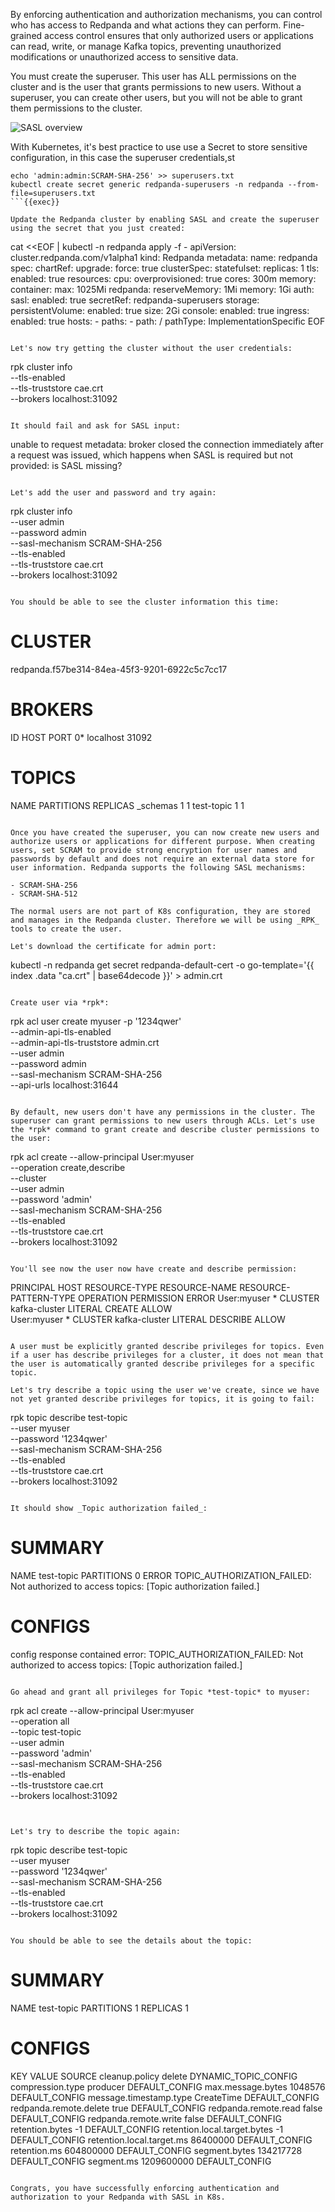By enforcing authentication and authorization mechanisms, you can control who has access to Redpanda and what actions they can perform. Fine-grained access control ensures that only authorized users or applications can read, write, or manage Kafka topics, preventing unauthorized modifications or unauthorized access to sensitive data.

You must create the superuser. This user has ALL permissions on the cluster and is the user that grants permissions to new users. Without a superuser, you can create other users, but you will not be able to grant them permissions to the cluster.

![SASL overview](./images/step-2-sasl-overview.png)

With Kubernetes, it's best practice to use use a Secret to store sensitive configuration, in this case the superuser credentials,st

```
echo 'admin:admin:SCRAM-SHA-256' >> superusers.txt
kubectl create secret generic redpanda-superusers -n redpanda --from-file=superusers.txt
```{{exec}}

Update the Redpanda cluster by enabling SASL and create the superuser using the secret that you just created:
```
cat <<EOF | kubectl -n redpanda apply -f -
apiVersion: cluster.redpanda.com/v1alpha1
kind: Redpanda
metadata:
  name: redpanda
spec:
  chartRef: 
    upgrade:
      force: true
  clusterSpec:
    statefulset:
      replicas: 1
    tls:
      enabled: true
    resources:
      cpu:
        overprovisioned: true
        cores: 300m
      memory:
        container:
          max: 1025Mi
        redpanda:
          reserveMemory: 1Mi
          memory: 1Gi
    auth:
      sasl:
        enabled: true
        secretRef: redpanda-superusers
    storage:
      persistentVolume:
        enabled: true
        size: 2Gi
    console:
      enabled: true
      ingress:
        enabled: true
        hosts:
        - paths:
            - path: /
              pathType: ImplementationSpecific
EOF
```{{exec}} 

Let's now try getting the cluster without the user credentials:
```
rpk cluster info \
  --tls-enabled \
  --tls-truststore cae.crt \
  --brokers localhost:31092
```{{exec}}

It should fail and ask for SASL input:
```
unable to request metadata: broker closed the connection immediately after a request was issued, which happens when SASL is required but not provided: is SASL missing?
```

Let's add the user and password and try again:

```
rpk cluster info \
  --user admin \
  --password admin \
  --sasl-mechanism SCRAM-SHA-256 \
  --tls-enabled \
  --tls-truststore cae.crt \
  --brokers localhost:31092
```{{exec}}

You should be able to see the cluster information this time:
```
CLUSTER
=======
redpanda.f57be314-84ea-45f3-9201-6922c5c7cc17

BROKERS
=======
ID    HOST       PORT
0*    localhost  31092

TOPICS
======
NAME        PARTITIONS  REPLICAS
_schemas    1           1
test-topic  1           1
```

Once you have created the superuser, you can now create new users and authorize users or applications for different purpose. When creating users, set SCRAM to provide strong encryption for user names and passwords by default and does not require an external data store for user information. Redpanda supports the following SASL mechanisms:

- SCRAM-SHA-256
- SCRAM-SHA-512

The normal users are not part of K8s configuration, they are stored and manages in the Redpanda cluster. Therefore we will be using _RPK_ tools to create the user.

Let's download the certificate for admin port:
```
kubectl -n redpanda get secret redpanda-default-cert -o go-template='{{ index .data "ca.crt" | base64decode }}' > admin.crt
```{{exec}}

Create user via *rpk*:
```
rpk acl user create myuser -p '1234qwer' \
  --admin-api-tls-enabled \
  --admin-api-tls-truststore admin.crt \
  --user admin \
  --password admin \
  --sasl-mechanism SCRAM-SHA-256 \
  --api-urls localhost:31644
```{{exec}}

By default, new users don't have any permissions in the cluster. The superuser can grant permissions to new users through ACLs. Let's use the *rpk* command to grant create and describe cluster permissions to the user:
```
rpk acl create --allow-principal User:myuser \
  --operation create,describe \
  --cluster \
  --user admin \
  --password 'admin' \
  --sasl-mechanism SCRAM-SHA-256 \
  --tls-enabled \
  --tls-truststore cae.crt \
  --brokers localhost:31092
```{{exec}}

You'll see now the user now have create and describe permission: 
```
PRINCIPAL    HOST  RESOURCE-TYPE  RESOURCE-NAME  RESOURCE-PATTERN-TYPE  OPERATION  PERMISSION  ERROR
User:myuser  *     CLUSTER        kafka-cluster  LITERAL                CREATE     ALLOW       
User:myuser  *     CLUSTER        kafka-cluster  LITERAL                DESCRIBE   ALLOW    
```

A user must be explicitly granted describe privileges for topics. Even if a user has describe privileges for a cluster, it does not mean that the user is automatically granted describe privileges for a specific topic.

Let's try describe a topic using the user we've create, since we have not yet granted describe privileges for topics, it is going to fail:

```
rpk topic describe test-topic \
  --user myuser \
  --password '1234qwer' \
  --sasl-mechanism SCRAM-SHA-256 \
  --tls-enabled \
  --tls-truststore cae.crt \
  --brokers localhost:31092
```{{exec}}

It should show _Topic authorization failed_:

```
SUMMARY
=======
NAME        test-topic
PARTITIONS  0
ERROR       TOPIC_AUTHORIZATION_FAILED: Not authorized to access topics: [Topic authorization failed.]

CONFIGS
=======
config response contained error: TOPIC_AUTHORIZATION_FAILED: Not authorized to access topics: [Topic authorization failed.]
```

Go ahead and grant all privileges for Topic *test-topic* to myuser:
```
rpk acl create --allow-principal User:myuser \
  --operation all \
  --topic test-topic \
  --user admin \
  --password 'admin' \
  --sasl-mechanism SCRAM-SHA-256 \
  --tls-enabled \
  --tls-truststore cae.crt \
  --brokers localhost:31092
```{{exec}}


Let's try to describe the topic again:

```
rpk topic describe test-topic \
  --user myuser \
  --password '1234qwer' \
  --sasl-mechanism SCRAM-SHA-256 \
  --tls-enabled \
  --tls-truststore cae.crt \
  --brokers localhost:31092
```{{exec}}

You should be able to see the details about the topic:
```
SUMMARY
=======
NAME        test-topic
PARTITIONS  1
REPLICAS    1

CONFIGS
=======
KEY                           VALUE       SOURCE
cleanup.policy                delete      DYNAMIC_TOPIC_CONFIG
compression.type              producer    DEFAULT_CONFIG
max.message.bytes             1048576     DEFAULT_CONFIG
message.timestamp.type        CreateTime  DEFAULT_CONFIG
redpanda.remote.delete        true        DEFAULT_CONFIG
redpanda.remote.read          false       DEFAULT_CONFIG
redpanda.remote.write         false       DEFAULT_CONFIG
retention.bytes               -1          DEFAULT_CONFIG
retention.local.target.bytes  -1          DEFAULT_CONFIG
retention.local.target.ms     86400000    DEFAULT_CONFIG
retention.ms                  604800000   DEFAULT_CONFIG
segment.bytes                 134217728   DEFAULT_CONFIG
segment.ms                    1209600000  DEFAULT_CONFIG
```

Congrats, you have successfully enforcing authentication and authorization to your Redpanda with SASL in K8s.